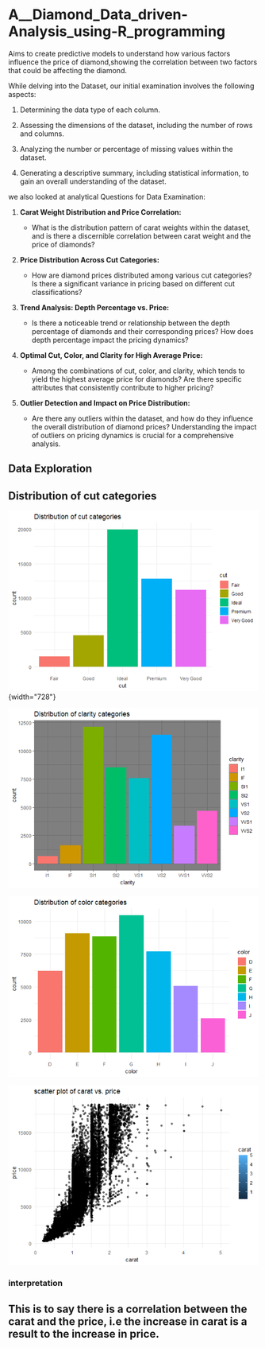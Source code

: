 # A\_\_Diamond_Data_driven-Analysis_using-R_programming

Aims to create predictive models to understand how various factors influence the price of diamond,showing the correlation between two factors that could be affecting the diamond.

While delving into the Dataset, our initial examination involves the following aspects:

1.  Determining the data type of each column.

2.  Assessing the dimensions of the dataset, including the number of rows and columns.

3.  Analyzing the number or percentage of missing values within the dataset.

4.  Generating a descriptive summary, including statistical information, to gain an overall understanding of the dataset.

we also looked at analytical Questions for Data Examination:

1.  **Carat Weight Distribution and Price Correlation:**

    -   What is the distribution pattern of carat weights within the dataset, and is there a discernible correlation between carat weight and the price of diamonds?

2.  **Price Distribution Across Cut Categories:**

    -   How are diamond prices distributed among various cut categories? Is there a significant variance in pricing based on different cut classifications?

3.  **Trend Analysis: Depth Percentage vs. Price:**

    -   Is there a noticeable trend or relationship between the depth percentage of diamonds and their corresponding prices? How does depth percentage impact the pricing dynamics?

4.  **Optimal Cut, Color, and Clarity for High Average Price:**

    -   Among the combinations of cut, color, and clarity, which tends to yield the highest average price for diamonds? Are there specific attributes that consistently contribute to higher pricing?

5.  **Outlier Detection and Impact on Price Distribution:**

    -   Are there any outliers within the dataset, and how do they influence the overall distribution of diamond prices? Understanding the impact of outliers on pricing dynamics is crucial for a comprehensive analysis.

## Data Exploration

## Distribution of cut categories

![cut distribution](cut_data.png){width="728"}

![clarity](clarity_data.png)

![color](color_data.png)

![](plot_data.png)

### interpretation

## This is to say there is a correlation between the carat and the price, i.e the increase in carat is a result to the increase in price.

